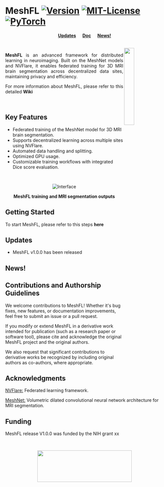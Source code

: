 # MeshFL [![Version](https://img.shields.io/badge/Version-1.0.0-brightgreen)]() [![MIT-License ](https://img.shields.io/badge/license-MIT-green)](https://github.com/Mmasoud1/MeshFL/blob/main/LICENSE) [![PyTorch](https://img.shields.io/badge/PyTorch-Trained%20Model-blue)]()

<div align="center">

**[Updates](#Updates) &emsp; [Doc](https://github.com/Mmasoud1/MeshFL/wiki/) &emsp; [News!](#News)**

</div>

<br>
 <img src="https://github.com/Mmasoud1/MeshFL/blob/main/css/logo/MeshFL.png"  width="25%" align="right">

  <p align="justify">
<b>MeshFL</b> is an advanced framework for distributed learning in neuroimaging. Built on the <a href="https://medium.com/pytorch/catalyst-neuro-a-3d-brain-segmentation-pipeline-for-mri-b1bb1109276a" target="_blank"  style="text-decoration: none"> MeshNet</a> models and <a href="https://developer.nvidia.com/flare" target="_blank"  style="text-decoration: none"> NVFlare</a>, it enables federated training for 3D MRI brain segmentation across decentralized data sites, maintaining privacy and efficiency.
 </p>

<p align="justify">
 For more information about MeshFL, please refer to this detailed <b><a href="https://github.com/Mmasoud1/MeshFL/wiki/"  style="text-decoration: none">Wiki</a></b>
</p>

<br>

## Key Features

* Federated training of the MeshNet model for 3D MRI brain segmentation.
* Supports decentralized learning across multiple sites using NVFlare.
* Automated data handling and splitting.
* Optimized GPU usage.
* Customizable training workflows with integrated Dice score evaluation.

<br>
<div align="center">

![Interface](https://github.com/Mmasoud1/MeshFL/blob/main/css/images/MeshFL_animated_output.gif)

**MeshFL training and MRI segmentation outputs**
</div>

## Getting Started
To start MeshFL, please refer to this steps <b><a href="https://github.com/Mmasoud1/MeshFL/wiki/Setup"  style="text-decoration: none">here</a></b>


## Updates

* MeshFL <a href= "https://github.com/Mmasoud1/MeshFL/releases/tag/v1.0.0" target="_blank"  style="text-decoration: none"> v1.0.0 </a> has been released

## News!

## Contributions and Authorship Guidelines

We welcome contributions to MeshFL! Whether it's bug fixes, new features, or documentation improvements, feel free to submit an issue or a pull request.

If you modify or extend MeshFL in a derivative work intended for publication (such as a research paper or software tool), please cite and acknowledge the original MeshFL project and the original authors. 

We also request that significant contributions to derivative works be recognized by including original authors as co-authors, where appropriate.


## Acknowledgments

[NVFlare:](https://developer.nvidia.com/flare) Federated learning framework. 

[MeshNet:](https://medium.com/pytorch/catalyst-neuro-a-3d-brain-segmentation-pipeline-for-mri-b1bb1109276a) Volumetric dilated convolutional neural network architecture for MRI segmentation.

## Funding

MeshFL release V1.0.0 was funded by the NIH grant xx    

<br />

<div align="center">

<img src='https://github.com/Mmasoud1/MeshFL/blob/main/css/logo/TReNDS_logo.jpg' width='300' height='100'></img>

</div>




